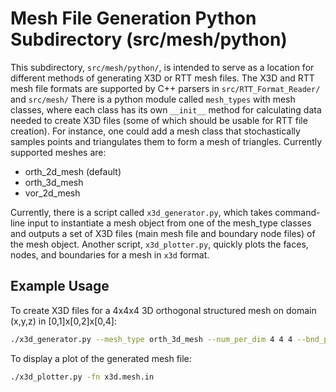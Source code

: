 # Mesh File Generation Python Subdirectory (src/mesh/python)

This subdirectory, `src/mesh/python/`, is intended to serve as a location for
different methods of generating X3D or RTT mesh files.
The X3D and RTT mesh file formats are supported by C++ parsers in
`src/RTT_Format_Reader/` and `src/mesh/`
There is a python module called `mesh_types` with mesh classes, where each
class has its own `__init__` method for calculating data needed to create X3D
files (some of which should be usable for RTT file creation).
For instance, one could add a mesh class that stochastically samples points and
triangulates them to form a mesh of triangles.
Currently supported meshes are:
- orth_2d_mesh (default)
- orth_3d_mesh
- vor_2d_mesh

Currently, there is a script called `x3d_generator.py`, which takes command-line
input to instantiate a mesh object from one of the mesh_type classes and outputs
a set of X3D files (main mesh file and boundary node files) of the mesh object.
Another script, `x3d_plotter.py`, quickly plots the faces, nodes, and boundaries
for a mesh in `x3d` format.

## Example Usage

To create X3D files for a 4x4x4 3D orthogonal structured mesh on domain (x,y,z)
in [0,1]x[0,2]x[0,4]:

```bash
./x3d_generator.py --mesh_type orth_3d_mesh --num_per_dim 4 4 4 --bnd_per_dim 0 1 0 2 0 4
```

To display a plot of the generated mesh file:

```bash
./x3d_plotter.py -fn x3d.mesh.in
```
